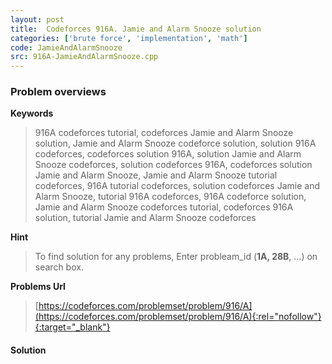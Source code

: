 ```yaml
---
layout: post
title:  Codeforces 916A. Jamie and Alarm Snooze solution
categories: ['brute force', 'implementation', 'math']
code: JamieAndAlarmSnooze
src: 916A-JamieAndAlarmSnooze.cpp
---
```

### **Problem overviews**

**Keywords**
> 916A codeforces tutorial, codeforces Jamie and Alarm Snooze solution, Jamie and Alarm Snooze codeforce solution, solution 916A codeforces, codeforces solution 916A, solution Jamie and Alarm Snooze codeforces, solution codeforces 916A, codeforces solution Jamie and Alarm Snooze, Jamie and Alarm Snooze tutorial codeforces, 916A tutorial codeforces, solution codeforces Jamie and Alarm Snooze, tutorial 916A codeforces, 916A codeforce solution, Jamie and Alarm Snooze codeforces tutorial, codeforces 916A solution, tutorial Jamie and Alarm Snooze codeforces

**Hint**
> To find solution for any problems, Enter probleam_id (**1A, 28B**, ...) on search box. 

**Problems Url**
> [https://codeforces.com/problemset/problem/916/A](https://codeforces.com/problemset/problem/916/A){:rel="nofollow"}{:target="_blank"}

#### **Solution**



